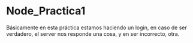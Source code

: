 # Node_Practica1
Básicamente en esta práctica estamos haciendo un login, en caso de ser verdadero, el server nos responde una cosa, y en ser incorrecto, otra. 
